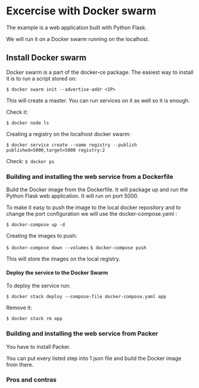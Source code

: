# Excercise with Docker swarm

The example is a web application built with Python Flask.

We will run it on a Docker swarm running on the localhost.

## Install Docker swarm

Docker swarm is a part of the docker-ce package. The easiest way to install it is to run a script stored on: 

``` $ docker swarm init --advertise-addr <IP> ```

This will create a master. You can run services on it as well so it is enough.

Check it:

``` $ docker node ls ```

Creating a registry on the localhost docker swarm:

``` $ docker service create --name registry --publish published=5000,target=5000 registry:2 ```

Check:
``` $ docker ps ```

### Building and installing the web service from a Dockerfile

Build the Docker image from the Dockerfile. It will package up and run the Python Flask web application. It will run on port 5000.

To make it easy to push the image to the local docker repository and to change the port configuration we will use the docker-compose.yaml :

``` $ docker-compose up -d ```

Creating the images to push:

``` $ docker-compose down --volumes ```
``` $ docker-compose push ```

This will store the images on the local registry.

#### Deploy the service to the Docker Swarm

To deploy the service run:

``` $ docker stack deploy --compose-file docker-compose.yaml app ```

Remove it:

``` $ docker stack rm app ```

### Building and installing the web service from Packer

You have to install Packer.

You can put every listed step into 1 json file and build the Docker image from there.



### Pros and contras


